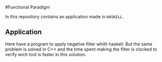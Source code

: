 #Functional Paradigm

In this repository contains an application made in `HASKELL`.

## Application

Here have a program to apply negative filter whith haskell. But the same problem is solved in C++ and the time spent making the filter is clocked to verify wich tool is faster in this solution.

